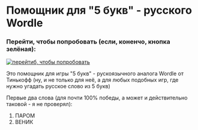 ﻿# Помощник для "5 букв" - русского Wordle 

### Перейти, чтобы попробовать (если, коненчо, кнопка зелёная):

[![перейтиб, чтобы попробовать](https://img.shields.io/website?style=plastic&url=https%3A%2F%2Fauzmit.github.io%2FMy_helper-for-russian-Wordle%2F)](https://auzmit.github.io/My_helper-for-russian-Wordle/)

Это помощник для игры "5 букв" - рускоязычного аналога Wordle от Тинькофф (ну, и не только для неё, а для любых подобных игр, где нужно угадать русское слово из 5 букв)

Первые два слова (для почти 100% победы, а может и действительно таковой - я не проверял):
1) ПАРОМ
2) ВЕНИК
